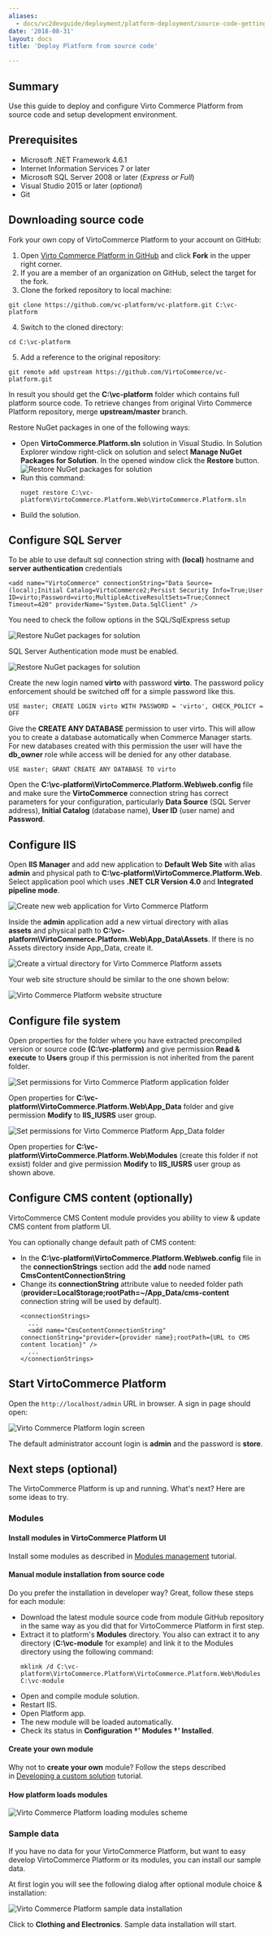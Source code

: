 ```yaml
---
aliases:
  - docs/vc2devguide/deployment/platform-deployment/source-code-getting-started
date: '2018-08-31'
layout: docs
title: 'Deploy Platform from source code'

---
```

## Summary

Use this guide to deploy and configure Virto Commerce Platform from source code and setup development environment.

## Prerequisites

* Microsoft .NET Framework 4.6.1
* Internet Information Services 7 or later
* Microsoft SQL Server 2008 or later (*Express or Full*)
* Visual Studio 2015 or later (*optional*)
* Git

## Downloading source code

Fork your own copy of VirtoCommerce Platform to your account on GitHub:

1. Open <a href="https://github.com/VirtoCommerce/vc-platform" rel="nofollow">Virto Commerce Platform in GitHub</a> and click **Fork** in the upper right corner.
2. If you are a member of an organization on GitHub, select the target for the fork.
3. Clone the forked repository to local machine:
  ```
  git clone https://github.com/vc-platform/vc-platform.git C:\vc-platform
  ```
4. Switch to the cloned directory:
  ```
  cd C:\vc-platform
  ```
5. Add a reference to the original repository:
  ```
  git remote add upstream https://github.com/VirtoCommerce/vc-platform.git
  ```

In result you should get the **C:\vc-platform** folder which contains full platform source code.
To retrieve changes from original Virto Commerce Platform repository, merge **upstream/master** branch.

Restore NuGet packages in one of the following ways:

* Open **VirtoCommerce.Platform.sln** solution in Visual Studio. In Solution Explorer window right-click on solution and select **Manage NuGet Packages for Solution**. In the opened window click the **Restore** button.
    ![Restore NuGet packages for solution](../../../assets/images/docs/image2016-7-26_11-23-32.png "Restore NuGet packages for solution")
* Run this command:
   ```
   nuget restore C:\vc-platform\VirtoCommerce.Platform.Web\VirtoCommerce.Platform.sln
   ```
* Build the solution.

## Configure SQL Server

To be able to use default sql connection string with **(local)** hostname and **server authentication** credentials
  ```
 <add name="VirtoCommerce" connectionString="Data Source=(local);Initial Catalog=VirtoCommerce2;Persist Security Info=True;User ID=virto;Password=virto;MultipleActiveResultSets=True;Connect Timeout=420" providerName="System.Data.SqlClient" />
  ```
You need to check the follow options in the SQL/SqlExpress setup

![Restore NuGet packages for solution](../../../assets/images/docs/sqlexpress-setup-2.JPG "Set default instance")

SQL Server Authentication mode must be enabled.

![Restore NuGet packages for solution](../../../assets/images/docs/sqlexpress-setup-1.JPG "Mixed server and Windows authentication")

Create the new login named **virto** with password **virto**. The password policy enforcement should be switched off for a simple password like this.

```
USE master; CREATE LOGIN virto WITH PASSWORD = 'virto', CHECK_POLICY = OFF
```

Give the **CREATE ANY DATABASE** permission to user virto. This will allow you to create a database automatically when Commerce Manager starts. For new databases created with this permission the user will have the **db_owner** role while access will be denied for any other database.

```
USE master; GRANT CREATE ANY DATABASE TO virto
```

Open the **C:\vc-platform\VirtoCommerce.Platform.Web\web.config** file and make sure the **VirtoCommerce** connection string has correct parameters for your configuration, particularly **Data Source** (SQL Server address), **Initial Catalog** (database name), **User ID** (user name) and **Password**.

## Configure IIS

Open **IIS Manager** and add new application to **Default Web Site** with alias **admin** and physical path to **C:\vc-platform\VirtoCommerce.Platform.Web**. Select application pool which uses **.NET CLR Version 4.0** and **Integrated pipeline mode**.

![Create new web application for Virto Commerce Platform](../../../assets/images/docs/add-admin-application-source-code.png "Create new web application for Virto Commerce Platform")

Inside the **admin** application add a new virtual directory with alias **assets** and physical path to **C:\vc-platform\VirtoCommerce.Platform.Web\App_Data\Assets**. If there is no Assets directory inside App_Data, create it.

![Create a virtual directory for Virto Commerce Platform assets](../../../assets/images/docs/create-platform-assets-virtual-folder-source-code.png "Create a virtual directory for Virto Commerce Platform assets")

Your web site structure should be similar to the one shown below:

![Virto Commerce Platform website structure](../../../assets/images/docs/image2016-7-26_12-8-20.png "Virto Commerce Platform website structure")

## Configure file system

Open properties for the folder where you have extracted precompiled version or source code **(C:\vc-platform)** and give permission **Read & execute** to **Users** group if this permission is not inherited from the parent folder.

![Set permissions for Virto Commerce Platform application folder](../../../assets/images/docs/image2015-8-21_15-46-0.png "Set permissions for Virto Commerce Platform application folder")

Open properties for **C:\vc-platform\VirtoCommerce.Platform.Web\App_Data** folder and give permission **Modify** to **IIS_IUSRS** user group.

![Set permissions for Virto Commerce Platform App_Data folder](../../../assets/images/docs/image2015-9-23_11-29-42.png "Set permissions for Virto Commerce Platform App_Data folder")

Open properties for **C:\vc-platform\VirtoCommerce.Platform.Web\Modules** (create this folder if not exsist) folder and give permission **Modify** to **IIS_IUSRS** user group as shown above.

## Configure CMS content (optionally)

VirtoCommerce CMS Content module provides you ability to view & update CMS content from platform UI.

You can optionally change default path of CMS content:
* In the **C:\vc-platform\VirtoCommerce.Platform.Web\web.config** file in the **connectionStrings** section add the **add** node named **CmsContentConnectionString**
* Change its **connectionString** attribute value to needed folder path (**provider=LocalStorage;rootPath=~/App_Data/cms-content** connection string will be used by default).
  ```
  <connectionStrings>
    ...
    <add name="CmsContentConnectionString" connectionString="provider={provider name};rootPath={URL to CMS content location}" />
    ...
  </connectionStrings>
  ```

## Start VirtoCommerce Platform

Open the `http://localhost/admin` URL in browser. A sign in page should open:

![Virto Commerce Platform login screen](../../../assets/images/docs/image2015-2-26_12-5-39.png "Virto Commerce Platform login screen")

The default administrator account login is **admin** and the password is **store**.

## Next steps (optional)

The VirtoCommerce Platform is up and running. What's next? Here are some ideas to try.

### Modules

#### Install modules in VirtoCommerce Platform UI

Install some modules as described in [Modules management](../../../user-guide/configuration/modules-management.md) tutorial.

#### Manual module installation from source code

Do you prefer the installation in developer way? Great, follow these steps for each module:

* Download the latest module source code from module GitHub repository in the same way as you did that for VirtoCommerce Platform in first step.
* Extract it to platform's **Modules** directory. You also can extract it to any directory (**C:\vc-module** for example) and link it to the Modules directory using the following command:
  ```
  mklink /d C:\vc-platform\VirtoCommerce.Platform\VirtoCommerce.Platform.Web\Modules C:\vc-module
  ```
* Open and compile module solution.
* Restart IIS.
* Open Platform app.
* The new module will be loaded automatically.
* Check its status in **Configuration †’ Modules †’ Installed**.

#### Create your own module

Why not to **create your own** module? Follow the steps described in [Developing a custom solution](../../development-scenarios/developing-a-custom-solution.md) tutorial.

#### How platform loads modules

![Virto Commerce Platform loading modules scheme](../../../assets/images/docs/VC_modules_copy_process.png "Virto Commerce Platform loading modules scheme")

### Sample data

If you have no data for your VirtoCommerce Platform, but want to easy develop VirtoCommerce Platform or its modules, you can install our sample data.

At first login you will see the following dialog after optional module choice & installation:

![Virto Commerce Platform sample data installation](../../../assets/images/docs/sample-data-installation.png "Virto Commerce Platform sample data installation")

Click to **Clothing and Electronics**. Sample data installation will start.
